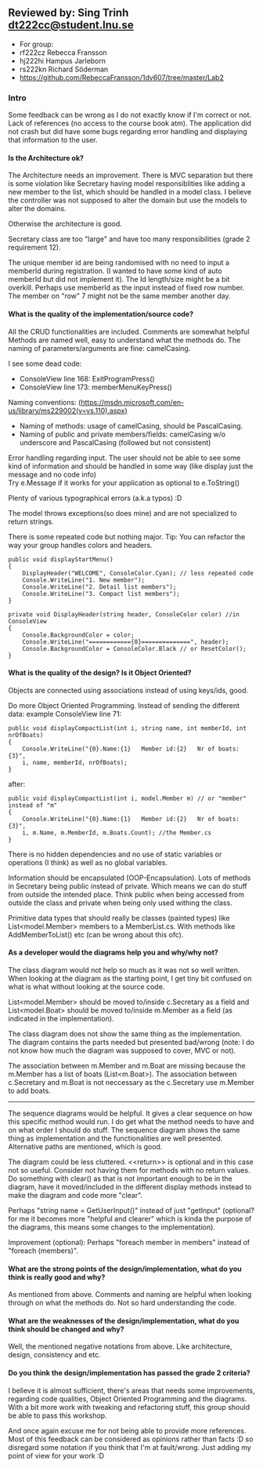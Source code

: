 ## Reviewed by: Sing Trinh dt222cc@student.lnu.se
- For group:
 - rf222cz Rebecca Fransson 
 - hj222hi Hampus Jarleborn 	
 - rs222kn Richard Söderman
 - https://github.com/RebeccaFransson/1dv607/tree/master/Lab2

### Intro
Some feedback can be wrong as I do not exactly know if I'm correct or not. Lack of references (no access to the course book atm). The application did not crash but did have some bugs regarding error handling and displaying that information to the user.

#### Is the Architecture ok?
The Architecture needs an improvement. There is MVC separation but there is some violation like Secretary having model responsiblities like adding a new member to the list, which should be handled in a model class. I believe the controller was not supposed to alter the domain but use the models to alter the domains.

Otherwise the architecture is good.

Secretary class are too "large" and have too many responsibilities (grade 2 requirement 12).

The unique member id are being randomised with no need to input a memberId during registration. (I wanted to have some kind of auto memberId but did not implement it). The Id length/size might be a bit overkill. Perhaps use memberId as the input instead of fixed row number. The member on "row" 7 might not be the same member another day.

#### What is the quality of the implementation/source code?
All the CRUD functionalities are included. Comments are somewhat helpful Methods are named well, easy to understand what the methods do. The naming of parameters/arguments are fine: camelCasing.

I see some dead code:
- ConsoleView line 168: ExitProgramPress()
- ConsoleView line 173: memberMenuKeyPress()

Naming conventions: (https://msdn.microsoft.com/en-us/library/ms229002(v=vs.110).aspx)
- Naming of methods: usage of camelCasing, should be PascalCasing.
- Naming of public and private members/fields: camelCasing w/o underscore and PascalCasing (followed but not consistent)

Error handling regarding input. The user should not be able to see some kind of information and should be handled in some way (like display just the message and no code info)<br>Try e.Message if it works for your application as optional to e.ToString()

Plenty of various typographical errors (a.k.a typos) :D

The model throws exceptions(so does mine) and are not specialized to return strings.

There is some repeated code but nothing major. Tip: You can refactor the way your group handles colors and headers.
		
    public void displayStartMenu()
    {
        DisplayHeader("WELCOME", ConsoleColor.Cyan); // less repeated code
        Console.WriteLine("1. New member");
        Console.WriteLine("2. Detail list members");
        Console.WriteLine("3. Compact list members");
    }

    private void DisplayHeader(string header, ConsoleColor color) //in ConsoleView
    {
        Console.BackgroundColor = color;
        Console.WriteLine("============{0}==============", header);
        Console.BackgroundColor = ConsoleColor.Black // or ResetColor();
    }
        
#### What is the quality of the design? Is it Object Oriented?
Objects are connected using associations instead of using keys/ids, good.

Do more Object Oriented Programming. Instead of sending the different data: example ConsoleView line 71: 

    public void displayCompactList(int i, string name, int memberId, int nrOfBoats)
    {
        Console.WriteLine("{0}.Name:{1}   Member id:{2}   Nr of boats:{3}",
        i, name, memberId, nrOfBoats);
    }

after:

    public void displayCompactList(int i, model.Member m) // or "member" instead of "m"
    {
        Console.WriteLine("{0}.Name:{1}   Member id:{2}   Nr of boats:{3}",
        i, m.Name, m.MemberId, m.Boats.Count); //the Member.cs
    }


There is no hidden dependencies and no use of static variables or operations (I think) as well as no global variables.

Information should be encapsulated (OOP-Encapsulation). Lots of methods in Secretary being public instead of private. Which means we can do stuff from outside the intended place. Think public when being accessed from outside the class and private when being only used withing the class.

Primitive data types that should really be classes (painted types) like List\<model.Member\> members to a MemberList.cs. With methods like AddMemberToList() etc (can be wrong about this ofc).

#### As a developer would the diagrams help you and why/why not?
The class diagram would not help so much as it was not so well written. When looking at the diagram as the starting point, I get tiny bit confused on what is what without looking at the source code.

List\<model.Member\> should be moved to/inside c.Secretary as a field and List\<model.Boat\> should be moved to/inside m.Member as a field (as indicated in the implementation).

The class diagram does not show the same thing as the implementation. The diagram contains the parts needed but presented bad/wrong (note: I do not know how much the diagram was supposed to cover, MVC or not).

The association between m.Member and m.Boat are missing because the m.Member has a list of boats (List\<m.Boat\>). The association between c.Secretary and m.Boat is not neccessary as the c.Secretary use m.Member to add boats.

-----------------------------------------------

The sequence diagrams would be helpful. It gives a clear sequence on how this specific method would run. I do get what the method needs to have and on what order I should do stuff. The sequence diagram shows the same thing as implementation and the functionalities are well presented. Alternative paths are mentioned, which is good.

The diagram could be less cluttered. \<\<return\>\> is optional and in this case not so useful. Consider not having them for methods with no return values. Do something with clear() as that is not important enough to be in the diagram, have it moved/included in the different display methods instead to make the diagram and code more "clear".

Perhaps "string name = GetUserInput()" instead of just "getInput" (optional? for me it becomes more "helpful and clearer" which is kinda the purpose of the diagrams, this means some changes to the implementation).

Improvement (optional): Perhaps "foreach member in members" instead of "foreach (members)".

#### What are the strong points of the design/implementation, what do you think is really good and why?
As mentioned from above. Comments and naming are helpful when looking through on what the methods do. Not so hard understanding the code.

#### What are the weaknesses of the design/implementation, what do you think should be changed and why?
Well, the mentioned negative notations from above. Like architecture, design, consistency and etc.

#### Do you think the design/implementation has passed the grade 2 criteria?
I believe it is almost sufficient, there's areas that needs some improvements, regarding code qualities, Object Oriented Programming and the  diagrams. With a bit more work with tweaking and refactoring stuff, this group should be able to pass this workshop.

And once again excuse me for not being able to provide more references. Most of this feedback can be considered as opinions rather than facts :D so disregard some notation if you think that I'm at fault/wrong. Just adding my point of view for your work :D